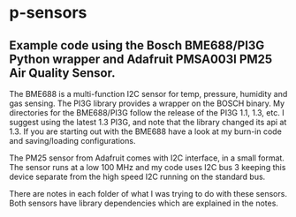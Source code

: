 # p-sensors
## Example code using the Bosch BME688/PI3G Python wrapper and Adafruit PMSA003I PM25 Air Quality Sensor.

The BME688 is a multi-function I2C sensor for temp, pressure, humidity and gas sensing. The PI3G library provides a wrapper on the BOSCH binary.  My directories for the BME688/PI3G follow the release of the PI3G 1.1, 1.3, etc. I suggest using the latest 1.3 PI3G, and note that the library changed its api at 1.3.   If you are starting out with the BME688 have a look at my burn-in code and saving/loading configurations. 

The PM25 sensor from Adafruit comes with I2C interface, in a small format. The sensor runs at a low 100 MHz and my code uses I2C bus 3 keeping this device separate from the high speed I2C running on the standard bus. 

There are notes in each folder of what I was trying to do with these sensors. Both sensors have library dependencies which are explained in the notes. 



